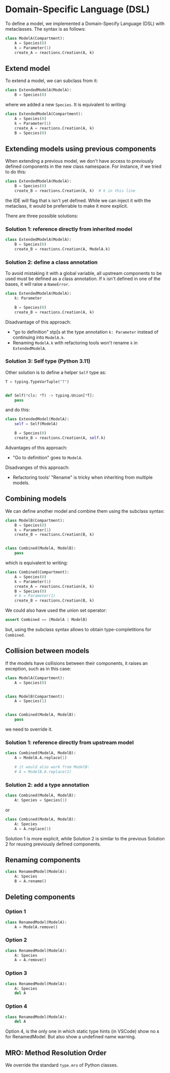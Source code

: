 # Domain-Specific Language (DSL)

To define a model, we implemented a Domain-Specify Language (DSL) with metaclasses. The syntax is as follows:

```python
class ModelA(Compartment):
    A = Species(0)
    k = Parameter(1)
    create_A = reactions.Creation(A, k)
```

## Extend model

To extend a model, we can subclass from it:

```python
class ExtendedModelA(ModelA):
    B = Species(0)
```

where we added a new `Species`. It is equivalent to writing:

```python
class ExtendedModelA(Compartment):
    A = Species(0)
    k = Parameter(1)
    create_A = reactions.Creation(A, k)
    B = Species(0)
```

## Extending models using previous components

When extending a previous model, we don't have access to previously defined components in the new class namespace. For instance, if we tried to do this:

```python
class ExtendedModelA(ModelA):
    B = Species(0)
    create_B = reactions.Creation(A, k)  # k in this line
```

the IDE will flag that `k` isn't yet defined. While we can inject it with the metaclass, it would be preferrable to make it more explicit.

There are three possible solutions:

### Solution 1: reference directly from inherited model

```python
class ExtendedModelA(ModelA):
    B = Species(0)
    create_B = reactions.Creation(A, ModelA.k)
```

### Solution 2: define a class annotation

To avoid mistaking it with a global variable, all upstream components to be used must be defined as a class annotation. If `k` isn't defined in one of the bases, it will raise a `NameError`.

```python
class ExtendedModelA(ModelA):
    k: Parameter

    B = Species(0)
    create_B = reactions.Creation(A, k)
```

Disadvantage of this approach:

- "go to definition" stp\[s at the type annotation `k: Parameter` instead of continuing into `ModelA.k`.
- Renaming `ModelA.k` with refactoring tools won't rename `k` in `ExtendedModelA`.

### Solution 3: Self type (Python 3.11)

Other solution is to define a helper `Self` type as:

```python
T = typing.TypeVarTuple("T")


def Self(*cls: *T) -> typing.Union[*T]:
    pass
```

and do this:

```python
class ExtendedModel(ModelA):
    self = Self(ModelA)

    B = Species(0)
    create_B = reactions.Creation(A, self.k)
```

Advantages of this approach:

- "Go to definition" goes to `ModelA`.

Disadvanges of this approach:

- Refactoring tools' "Rename" is tricky when inheriting from multiple models.

## Combining models

We can define another model and combine them using the subclass syntax:

```python
class ModelB(Compartment):
    B = Species(0)
    k = Parameter(1)
    create_B = reactions.Creation(B, k)


class Combined(ModelA, ModelB):
    pass
```

which is equivalent to writing:

```python
class Combined(Compartment):
    A = Species(0)
    k = Parameter(1)
    create_A = reactions.Creation(A, k)
    B = Species(0)
    # k = Parameter(1)
    create_B = reactions.Creation(B, k)
```

We could also have used the union set operator:

```python
assert Combined == (ModelA | ModelB)
```

but, using the subclass syntax allows to obtain type-completitions for `Combined`.

## Collision between models

If the models have collisions between their components, it raises an exception, such as in this case:

```python
class ModelA(Compartment):
    A = Species(0)


class ModelB(Compartment):
    A = Species(1)


class Combined(ModelA, ModelB):
    pass
```

we need to override it.

### Solution 1: reference directly from upstream model

```python
class Combined(ModelA, ModelB):
    A = ModelA.A.replace(1)

    # it would also work from ModelB:
    # A = ModelB.A.replace(1)
```

### Solution 2: add a type annotation

```python
class Combined(ModelA, ModelB):
    A: Species = Species(1)
```

or

```python
class Combined(ModelA, ModelB):
    A: Species
    A = A.replace(1)
```

Solution 1 is more explicit, while Solution 2 is similar to the previous Solution 2 for reusing previously defined components.

## Renaming components

```python
class RenamedModel(ModelA):
    A: Species
    B = A.rename()
```

## Deleting components

### Option 1

```python
class RenamedModel(ModelA):
    A = ModelA.remove()
```

### Option 2

```python
class RenamedModel(ModelA):
    A: Species
    A = A.remove()
```

### Option 3

```python
class RenamedModel(ModelA):
    A: Species
    del A
```

### Option 4

```python
class RenamedModel(ModelA):
    del A
```

Option 4, is the only one in which static type hints (in VSCode) show no `A` for RenamedModel. But also show a undefined name warning.

## MRO: Method Resolution Order

We override the standard `type.mro` of Python classes.
